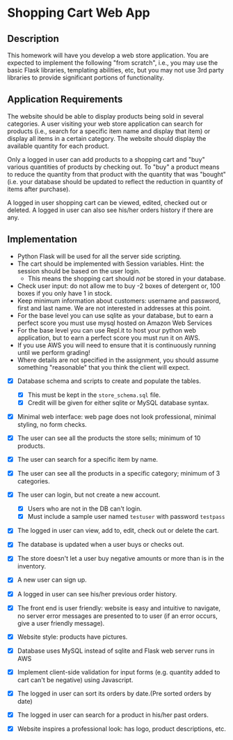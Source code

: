 # Shopping Cart Web App
 
## Description
This homework will have you develop a web store application. You are expected to implement the following "from scratch", i.e., you may use the basic Flask libraries, templating abilities, etc, but you may not use 3rd party libraries to provide significant portions of functionality.

## Application Requirements
The website should be able to display products being sold in several categories. A user visiting your web store application can search for products (i.e., search for a specific item name and display that item) or display all items in a certain category. The website should display the available quantity for each product.

Only a logged in user can add products to a shopping cart and "buy" various quantities of products by checking out. To "buy" a product means to reduce the quantity from that product with the quantity that was "bought" (i.e. your database should be updated to reflect the reduction in quantity of items after purchase). 

A logged in user shopping cart can be viewed, edited, checked out or deleted. A logged in user can also see his/her orders history if there are any.

## Implementation
- Python Flask will be used for all the server side scripting.
- The cart should be implemented with Session variables. Hint: the session should be based on the user login.
  - This means the shopping cart should *not* be stored in your database.
- Check user input: do not allow me to buy -2 boxes of detergent or, 100 boxes if you only have 1 in stock.
- Keep minimum information about customers: username and password, first and last name. We are not interested in addresses at this point.
- For the base level you can use sqlite as your database, but to earn a perfect score you must use mysql hosted on Amazon Web Services
- For the base level you can use Repl.it to host your python web application, but to earn a perfect score you must run it on AWS.
- If you use AWS you will need to ensure that it is continuously running until we perform grading!
- Where details are not specified in the assignment, you should assume something "reasonable" that you think the client will expect.


- [X] Database schema and scripts to create and populate the tables.
  - [X] This must be kept in the `store_schema.sql` file.
  - [X] Credit will be given for either sqlite or MySQL database syntax.
- [X] Minimal web interface: web page does not look professional, minimal styling, no form checks.
- [X] The user can see all the products the store sells; minimum of 10 products.
- [X] The user can search for a specific item by name.
- [X] The user can see all the products in a specific category; minimum of 3 categories.
- [X] The user can login, but not create a new account.
  - [X] Users who are not in the DB can't login.
  - [X] Must include a sample user named `testuser` with password `testpass`
- [X] The logged in user can view, add to, edit, check out or delete the cart.
- [X] The database is updated when a user buys or checks out.
- [X] The store doesn't let a user buy negative amounts or more than is in the inventory.

- [X] A new user can sign up.
- [X] A logged in user can see his/her previous order history.
- [X] The front end is user friendly: website is easy and intuitive to navigate, no server error messages are presented to to user (if an error occurs, give a user friendly message).
- [X] Website style: products have pictures.

- [X] Database uses MySQL instead of sqlite and Flask web server runs in AWS
- [X] Implement client-side validation for input forms (e.g. quantity added to cart can't be negative) using Javascript.
- [X] The logged in user can sort its orders by date.(Pre sorted orders by date)
- [X] The logged in user can search for a product in his/her past orders.
- [X] Website inspires a professional look: has logo, product descriptions, etc.
